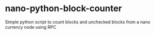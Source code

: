 # nano-python-block-counter
Simple python script to count blocks and unchecked blocks from a nano currency node using RPC
